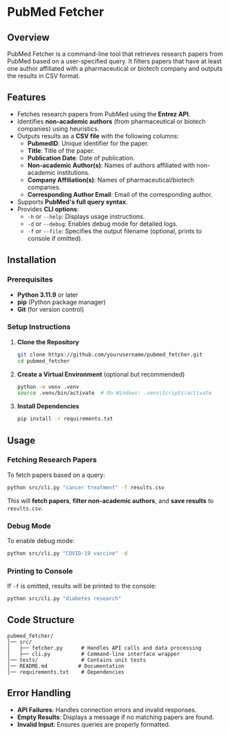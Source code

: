 # PubMed Fetcher

## Overview
PubMed Fetcher is a command-line tool that retrieves research papers from PubMed based on a user-specified query. It filters papers that have at least one author affiliated with a pharmaceutical or biotech company and outputs the results in CSV format.

## Features
- Fetches research papers from PubMed using the **Entrez API**.
- Identifies **non-academic authors** (from pharmaceutical or biotech companies) using heuristics.
- Outputs results as a **CSV file** with the following columns:
  - **PubmedID**: Unique identifier for the paper.
  - **Title**: Title of the paper.
  - **Publication Date**: Date of publication.
  - **Non-academic Author(s)**: Names of authors affiliated with non-academic institutions.
  - **Company Affiliation(s)**: Names of pharmaceutical/biotech companies.
  - **Corresponding Author Email**: Email of the corresponding author.
- Supports **PubMed's full query syntax**.
- Provides **CLI options**:
  - `-h` or `--help`: Displays usage instructions.
  - `-d` or `--debug`: Enables debug mode for detailed logs.
  - `-f` or `--file`: Specifies the output filename (optional, prints to console if omitted).

## Installation
### Prerequisites
- **Python 3.11.9** or later
- **pip** (Python package manager)
- **Git** (for version control)

### Setup Instructions
1. **Clone the Repository**
   ```sh
   git clone https://github.com/yourusername/pubmed_fetcher.git
   cd pubmed_fetcher
   ```
2. **Create a Virtual Environment** (optional but recommended)
   ```sh
   python -m venv .venv
   source .venv/bin/activate  # On Windows: .venv\Scripts\activate
   ```
3. **Install Dependencies**
   ```sh
   pip install -r requirements.txt
   ```

## Usage
### Fetching Research Papers
To fetch papers based on a query:
```sh
python src/cli.py "cancer treatment" -f results.csv
```
This will **fetch papers**, **filter non-academic authors**, and **save results** to `results.csv`.

### Debug Mode
To enable debug mode:
```sh
python src/cli.py "COVID-19 vaccine" -d
```

### Printing to Console
If `-f` is omitted, results will be printed to the console:
```sh
python src/cli.py "diabetes research"
```

## Code Structure
```
pubmed_fetcher/
│── src/
│   ├── fetcher.py      # Handles API calls and data processing
│   ├── cli.py          # Command-line interface wrapper
│── tests/              # Contains unit tests
│── README.md          # Documentation
│── requirements.txt    # Dependencies
```

## Error Handling
- **API Failures**: Handles connection errors and invalid responses.
- **Empty Results**: Displays a message if no matching papers are found.
- **Invalid Input**: Ensures queries are properly formatted.


